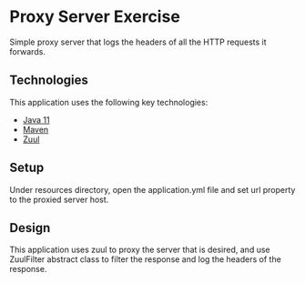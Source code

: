 # Proxy Server Exercise

Simple proxy server that logs the headers of all the HTTP requests it forwards.

## Technologies

This application uses the following key technologies:

- [Java 11](https://www.oracle.com/java/technologies/downloads/)
- [Maven](https://maven.apache.org/download.cgi)
- [Zuul](https://cloud.spring.io/spring-cloud-netflix/multi/multi__router_and_filter_zuul.html)

## Setup

Under resources directory, open the application.yml file and set url property to the proxied server host.

## Design

This application uses zuul to proxy the server that is desired, and use ZuulFilter abstract class
to filter the response and log the headers of the response.